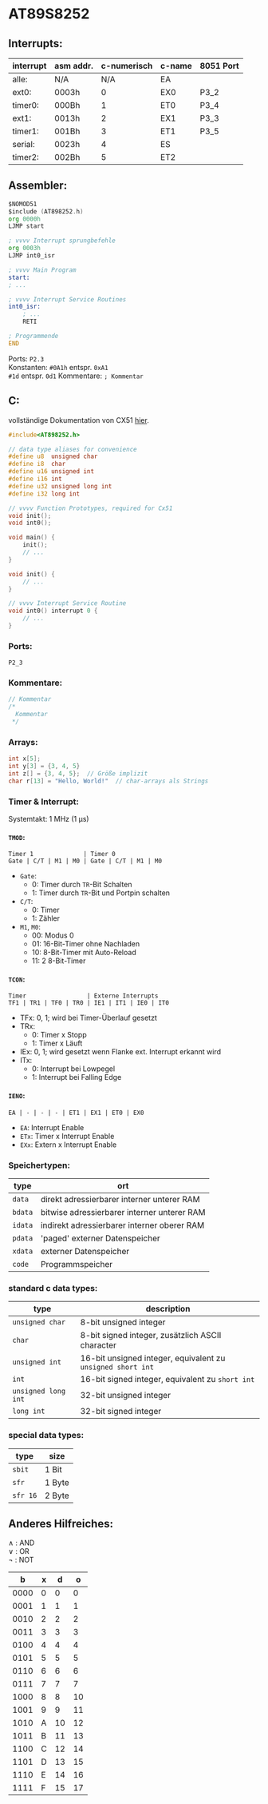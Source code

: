 AT89S8252
=========

Interrupts:
-----------
interrupt | asm addr. | c-numerisch | c-name | 8051 Port
----------|-----------|-------------|--------|-----------
alle:     | N/A       | N/A         | EA     | 
ext0:     | 0003h     | 0           | EX0    | P3_2
timer0:   | 000Bh     | 1           | ET0    | P3_4
ext1:     | 0013h     | 2           | EX1    | P3_3
timer1:   | 001Bh     | 3           | ET1    | P3_5
serial:   | 0023h     | 4           | ES     |
timer2:   | 002Bh     | 5           | ET2    |

Assembler:
----------
```asm
$NOMOD51
$include (AT898252.h)
org 0000h
LJMP start

; vvvv Interrupt sprungbefehle
org 0003h
LJMP int0_isr

; vvvv Main Program
start:
; ...

; vvvv Interrupt Service Routines
int0_isr:
    ; ...
    RETI

; Programmende
END
```

Ports: `P2.3`  
Konstanten:
`#0A1h` entspr. `0xA1`  
`#1d` entspr. `0d1`
Kommentare: `; Kommentar`

C:
---
vollständige Dokumentation von CX51 [hier](https://www.keil.com/support/man/docs/c51/c51_intro.htm).
```c
#include<AT898252.h>

// data type aliases for convenience
#define u8  unsigned char
#define i8  char
#define u16 unsigned int
#define i16 int
#define u32 unsigned long int
#define i32 long int

// vvvv Function Prototypes, required for Cx51
void init();
void int0();

void main() {
    init();
    // ...
}

void init() {
    // ...
}

// vvvv Interrupt Service Routine
void int0() interrupt 0 {
    // ...
}
```
### Ports:
`P2_3`  
### Kommentare:  
```c
// Kommentar
/*
  Kommentar
 */
```
### Arrays:
```c
int x[5];
int y[3] = {3, 4, 5}
int z[] = {3, 4, 5};  // Größe implizit
char r[13] = "Hello, World!"  // char-arrays als Strings
```
### Timer & Interrupt:
Systemtakt: 1 MHz (1 µs)
#### `TMOD`:
```
Timer 1              | Timer 0
Gate | C/T | M1 | M0 | Gate | C/T | M1 | M0
```
- `Gate`:
    - 0: Timer durch `TR`-Bit Schalten
    - 1: Timer durch `TR`-Bit und Portpin schalten
- `C/T`:
    - 0: Timer
    - 1: Zähler
- `M1`, `M0`:
    - 00: Modus 0
    - 01: 16-Bit-Timer ohne Nachladen
    - 10: 8-Bit-Timer mit Auto-Reload
    - 11: 2 8-Bit-Timer

#### `TCON`: 
```
Timer                 | Externe Interrupts
TF1 | TR1 | TF0 | TR0 | IE1 | IT1 | IE0 | IT0
```
- TFx: 0, 1; wird bei Timer-Überlauf gesetzt
- TRx:
    - 0: Timer x Stopp
    - 1: Timer x Läuft
- IEx: 0, 1; wird gesetzt wenn Flanke ext. Interrupt erkannt wird
- ITx:
    - 0: Interrupt bei Lowpegel
    - 1: Interrupt bei Falling Edge
    
#### `IENO`:
```
EA | - | - | - | ET1 | EX1 | ET0 | EX0
```
- `EA`: Interrupt Enable
- `ETx`: Timer x Interrupt Enable
- `EXx`: Extern x Interrupt Enable

### Speichertypen:
type    | ort
--------|--------------------------------------------
`data`  | direkt adressierbarer interner unterer RAM
`bdata` | bitwise adressierbarer interner unterer RAM
`idata` | indirekt adressierbarer interner oberer RAM
`pdata` | 'paged' externer Datenspeicher
`xdata` | externer Datenspeicher
`code`  | Programmspeicher

### standard c data types:
type                | description
--------------------|------------------------------------------------------------
`unsigned char`     | 8-bit unsigned integer
`char`              | 8-bit signed integer, zusätzlich ASCII character
`unsigned int`      | 16-bit unsigned integer, equivalent zu `unsigned short int`
`int`               | 16-bit signed integer, equivalent zu `short int`
`unsigned long int` | 32-bit unsigned integer
`long int`          | 32-bit signed integer

### special data types:
type     | size
---------|-------
`sbit`   | 1 Bit
`sfr`    | 1 Byte
`sfr 16` | 2 Byte

Anderes Hilfreiches:
--------------------

∧ : AND  
∨ : OR  
¬ : NOT

b   |x|d |o 
----|-|--|--
0000|0| 0| 0
0001|1| 1| 1
0010|2| 2| 2
0011|3| 3| 3
0100|4| 4| 4
0101|5| 5| 5
0110|6| 6| 6
0111|7| 7| 7
1000|8| 8|10
1001|9| 9|11
1010|A|10|12
1011|B|11|13
1100|C|12|14
1101|D|13|15
1110|E|14|16
1111|F|15|17
